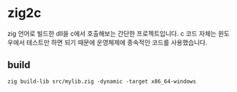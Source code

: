 # zig2c

zig 언어로 빌드한 dll을 c에서 호출해보는 간단한 프로젝트입니다.
c 코드 자체는 윈도우에서 테스트만 하면 되기 때문에 운영체제에 종속적인 코드를 사용했습니다.

## build

```
zig build-lib src/mylib.zig -dynamic -target x86_64-windows
```